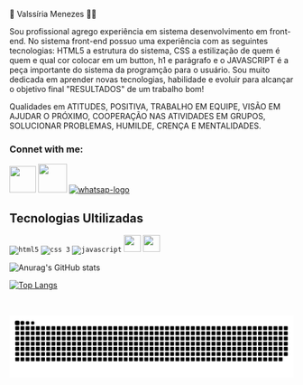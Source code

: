 🚀 Valssíria Menezes 👩‍💻

Sou profissional agrego experiência em sistema desenvolvimento em front-end.
No sistema front-end possuo uma experiência com as seguintes tecnologias: HTML5 a estrutura do sistema, CSS a estilização de quem é quem e qual cor colocar em um button, h1 e parágrafo e o JAVASCRIPT é a peça importante do sistema da programção para o usuário.
Sou muito dedicada em aprender novas tecnologias, habilidade e evoluir para alcançar o objetivo final "RESULTADOS" de um trabalho bom!

Qualidades em ATITUDES, POSITIVA, TRABALHO EM EQUIPE, VISÃO EM AJUDAR O PRÓXIMO, COOPERAÇÃO NAS ATIVIDADES EM GRUPOS, SOLUCIONAR PROBLEMAS, HUMILDE, CRENÇA E MENTALIDADES.



<h3> Connet with me:</h3>
<a href="https://www.linkedin.com/in/valssiria-menezes"><img src="https://1.bp.blogspot.com/-hT1hiFVYG3I/X8Iz7-KBLJI/AAAAAAAACns/X5XetOYZC-sKpITcSYdeRSytxW9KjOoJwCLcBGAsYHQ/s340/icons-842861__340.png" width="47px" height="47px"></a> 
<a href="https://www.instagram.com/valssiriamenezes?igsh=bHg4cGsxNG1ubHpz">
  <img src="https://th.bing.com/th/id/OIP.jVep9WO6HbFg2RuC2r1VDAHaHu?pid=ImgDet&w=474&h=494&rs=1" width="51px" height="51px"></a>
<a href="https://api.whatsapp.com/send?phone=5554993707481&text=deseja%20alguma%20informa%C3%A7%C3%A3o%20"> <img src="https://img1.pnghut.com/21/6/14/2LFZFJvW4z/personalization-mobile-phones-web-page-android-symbol.jpg"  width="44px" height="44px" alt="whatsap-logo" /></a> 
<br>

<h2>Tecnologias Ultilizadas</h2>

<code><img title="HTML 5" alt="html5" width="30px" src="https://cdn.jsdelivr.net/gh/devicons/devicon/icons/html5/html5-original.svg" /></code>
<code><img title="CSS 3" alt="css 3" width="30px" src="https://cdn.jsdelivr.net/gh/devicons/devicon/icons/css3/css3-original.svg" /></code>
<code><img title="JavaScript" alt="javascript" width="30px" src="https://cdn.jsdelivr.net/gh/devicons/devicon/icons/javascript/javascript-original.svg" /></code>
 <img src="https://cdn.jsdelivr.net/gh/devicons/devicon/icons/git/git-original.svg"  width="30" height="30"/>
 <img src="https://cdn.jsdelivr.net/gh/devicons/devicon/icons/github/github-original.svg" width="30" height="30"/>

![Anurag's GitHub stats](https://github-readme-stats.vercel.app/api?username=Valssiria&show_icons=true&theme=dracula)




[![Top Langs](https://github-readme-stats.vercel.app/api/top-langs/?username=Valssiria&layout=compact)](https://github.com/anuraghazra/github-readme-stats)

<br>

![](https://github.com/Platane/snk/raw/output/github-contribution-grid-snake.svg)

